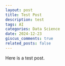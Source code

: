 ```yaml
---
layout: post
title: Test Post
description: test
tags: AI
categories: Data Science
date: 2024-12-23
giscus_comments: true
related_posts: false
---
```


Here is a test post.
